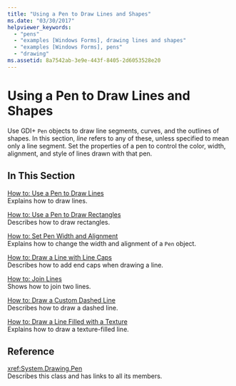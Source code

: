 ```yaml
---
title: "Using a Pen to Draw Lines and Shapes"
ms.date: "03/30/2017"
helpviewer_keywords: 
  - "pens"
  - "examples [Windows Forms], drawing lines and shapes"
  - "examples [Windows Forms], pens"
  - "drawing"
ms.assetid: 8a7542ab-3e9e-443f-8405-2d6053528e20
---
```

# Using a Pen to Draw Lines and Shapes
Use GDI+ `Pen` objects to draw line segments, curves, and the outlines of shapes. In this section, *line* refers to any of these, unless specified to mean only a line segment. Set the properties of a pen to control the color, width, alignment, and style of lines drawn with that pen.  
  
## In This Section  
 [How to: Use a Pen to Draw Lines](how-to-use-a-pen-to-draw-lines.md)  
 Explains how to draw lines.  
  
 [How to: Use a Pen to Draw Rectangles](how-to-use-a-pen-to-draw-rectangles.md)  
 Describes how to draw rectangles.  
  
 [How to: Set Pen Width and Alignment](how-to-set-pen-width-and-alignment.md)  
 Explains how to change the width and alignment of a `Pen` object.  
  
 [How to: Draw a Line with Line Caps](how-to-draw-a-line-with-line-caps.md)  
 Describes how to add end caps when drawing a line.  
  
 [How to: Join Lines](how-to-join-lines.md)  
 Shows how to join two lines.  
  
 [How to: Draw a Custom Dashed Line](how-to-draw-a-custom-dashed-line.md)  
 Describes how to draw a dashed line.  
  
 [How to: Draw a Line Filled with a Texture](how-to-draw-a-line-filled-with-a-texture.md)  
 Explains how to draw a texture-filled line.  
  
## Reference  
 <xref:System.Drawing.Pen>  
 Describes this class and has links to all its members.
